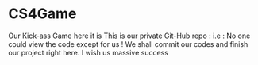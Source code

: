 # CS4Game
Our Kick-ass Game here it is
This is our private Git-Hub repo : i.e : No one could view the code except for us !
We shall commit our codes and finish our project right here. I wish us massive success
